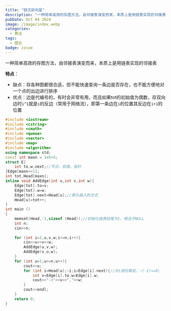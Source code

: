 ```yaml
---
title: "链式前向星"
description: "一种简单高效的存图方法，由邻接表演变而来，本质上是用链表实现的邻接表"
pubDate: Oct 04 2024
image: /image/index.webp
categories:
  - 算法
tags:
  - 图论
badge: zzcoe
---
```



一种简单高效的存图方法，由邻接表演变而来，本质上是用链表实现的邻接表

**特点**：
- 缺点：存各种图都很合适，但不能快速查询一条边是否存在，也不能方便地对一个点的出边进行排序
- 优点：边是代编号的，有时会非常有用，而且如果tot的初始值为偶数，存双向边时`i^1`就是`i`的反边（常用于网络流），即第一条边在`i`的位置其反边在`i+1`的位置

```cpp
#include <iostream>
#include <cstring>
#include <cmath>
#include <queue>
#include <vector>
#include <map>
#include <algorithm>
using namespace std;
const int maxn = 1e5+5;
struct E{
    int to,w,next;//节点，权值，指针
}Edge[maxn<<1];
int tot,Head[maxn];
inline void AddEdge(int u,int v,int w){
	Edge[tot].to=v;
    Edge[tot].w=w;
    Edge[tot].next=Head[u];//表头插入的方式
    Head[u]=tot++;
}
int main ()
{
    memset(Head,-1,sizeof (Head));//初始化链表结尾为1，相当于NULL
    int n;
    cin>>n;
    
    for (int i=1,u,v,w;i<=n;i++){
        cin>>u>>v>>w;
        AddEdge(u,v,w);
        AddEdge(v,u,w);
    }
    for (int u=1;u<=n;u++){
	    cout<<u;
    	for (int i=Head[u];~i;i=Edge[i].next){//对i按位取反，~(-1)==0;
			int v=Edge[i].to,w=Edge[i].w;
			cout<<"->"<<v<<","<<w;
		}
		cout<<endl;
	}
    return 0;
}
```